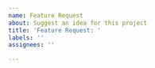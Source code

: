 ```yaml
---
name: Feature Request
about: Suggest an idea for this project
title: 'Feature Request: '
labels: ''
assignees: ''

---
```



